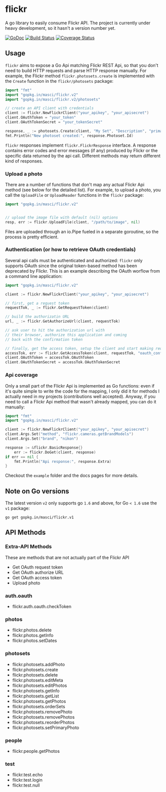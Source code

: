 # flickr

A go library to easily consume Flickr API.
The project is currently under heavy development, so it hasn't a version number yet.

[![GoDoc](https://godoc.org/gopkg.in/masci/flickr.v2?status.svg)](https://godoc.org/gopkg.in/masci/flickr.v2)
[![Build Status](https://travis-ci.org/masci/flickr.svg)](https://travis-ci.org/masci/flickr)
[![Coverage Status](https://coveralls.io/repos/masci/flickr/badge.svg)](https://coveralls.io/r/masci/flickr)

## Usage

`flickr` aims to expose a Go Api matching Flickr REST Api, so that you don't need
to build HTTP requests and parse HTTP response manually. For example, the Flickr
method `flickr.photosets.create` is implemented with the `Create` function in the `flickr/photosets`
package:

```go
import "fmt"
import "gopkg.in/masci/flickr.v2"
import "gopkg.in/masci/flickr.v2/photosets"

// create an API client with credentials
client := flickr.NewFlickrClient("your_apikey", "your_apisecret")
client.OAuthToken = "your_token"
client.OAuthTokenSecret = "your_tokenSecret"

response, _ := photosets.Create(client, "My Set", "Description", "primary_photo_id")
fmt.Println("New photoset created:", response.Photoset.Id)
```

`flickr` responses implement `flickr.FlickrResponse` interface. A response contains error codes
and error messages (if any) produced by Flickr or the specific data returned by the api call.
Different methods may return different kind of responses.

### Upload a photo

There are a number of functions that don't map any actual Flickr Api method
(see below for the detailed list). For example, to upload a photo, you call the
`UploadFile` or `UploadReader` functions in the `flickr` package:

```go
import "gopkg.in/masci/flickr.v2"


// upload the image file with default (nil) options
resp, err := flickr.UploadFile(client, "/path/to/image", nil)
```
Files are uploaded through an io.Pipe fueled in a separate goroutine, so the process is pretty efficient.

### Authentication (or how to retrieve OAuth credentials)

Several api calls must be authenticated and authorized: `flickr` only supports
OAuth since the original token-based method has been deprecated by Flickr. This
is an example describing the OAuth worflow from a command line application:

```go
import "gopkg.in/masci/flickr.v2"

client := flickr.NewFlickrClient("your_apikey", "your_apisecret")

// first, get a request token
requestTok, _ := flickr.GetRequestToken(client)

// build the authorizatin URL
url, _ := flickr.GetAuthorizeUrl(client, requestTok)

// ask user to hit the authorization url with
// their browser, authorize this application and coming
// back with the confirmation token

// finally, get the access token, setup the client and start making requests
accessTok, err := flickr.GetAccessToken(client, requestTok, "oauth_confirmation_code")
client.OAuthToken = accessTok.OAuthToken
client.OAuthTokenSecret = accessTok.OAuthTokenSecret
```

### Api coverage

Only a small part of the Flickr Api is implemented as Go functions: even if it's quite
simple to write the code for the mapping, I only did it for methods I actually need in my projects
(contributions well accepted). Anyway, if you need to call a Flickr Api method that wasn't
already mapped, you can do it manually:

```go
import "fmt"
import "gopkg.in/masci/flickr.v2"

client := flickr.NewFlickrClient("your_apikey", "your_apisecret")
client.Args.Set("method", "flickr.cameras.getBrandModels")
client.Args.Set("brand", "nikon")

response := &flickr.BasicResponse{}
    err := flickr.DoGet(client, response)
if err == nil {
    fmt.Println("Api response:", response.Extra)
}
```

Checkout the `example` folder and the docs pages for more details.

## Note on Go versions

The latest version `v2` only supports go `1.6` and above, for Go `< 1.6` use the `v1` package:
```
go get gopkg.in/masci/flickr.v1
```

## API Methods

### Extra-API Methods
These are methods that are not actually part of the Flickr API

 * Get OAuth request token
 * Get OAuth authorize URL
 * Get OAuth access token
 * Upload photo

### auth.oauth
 * flickr.auth.oauth.checkToken

### photos
 * flickr.photos.delete
 * flickr.photos.getInfo
 * flickr.photos.setDates

### photosets
 * flickr.photosets.addPhoto
 * flickr.photosets.create
 * flickr.photosets.delete
 * flickr.photosets.editMeta
 * flickr.photosets.editPhotos
 * flickr.photosets.getInfo
 * flickr.photosets.getList
 * flickr.photosets.getPhotos
 * flickr.photosets.orderSets
 * flickr.photosets.removePhoto
 * flickr.photosets.removePhotos
 * flickr.photosets.reorderPhotos
 * flickr.photosets.setPrimaryPhoto

### people
 * flickr.people.getPhotos

### test
 * flickr.test.echo
 * flickr.test.login
 * flickr.test.null
